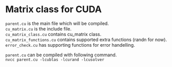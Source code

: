 # Matrix class for CUDA
`parent.cu` is the main file which will be compiled.  
`cu_matrix.cu` is the include file.  
`cu_matrix_class.cu` contains cu_matrix class.  
`cu_matrix_functions.cu` contains supported extra functions (randn for now).  
`error_check.cu` has supporting functions for error handelling.  

`parent.cu` can be compiled with following command.  
`nvcc parent.cu -lcublas -lcurand -lcusolver`